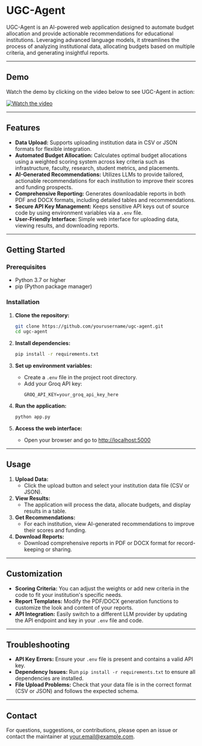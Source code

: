 # UGC-Agent

UGC-Agent is an AI-powered web application designed to automate budget allocation and provide actionable recommendations for educational institutions. Leveraging advanced language models, it streamlines the process of analyzing institutional data, allocating budgets based on multiple criteria, and generating insightful reports.

---

## Demo

Watch the demo by clicking on the video below to see UGC-Agent in action:

[![Watch the video](https://img.youtube.com/vi/IHPYVnp3aXg/hqdefault.jpg)](https://youtu.be/IHPYVnp3aXg)

---

## Features

- **Data Upload:** Supports uploading institution data in CSV or JSON formats for flexible integration.
- **Automated Budget Allocation:** Calculates optimal budget allocations using a weighted scoring system across key criteria such as infrastructure, faculty, research, student metrics, and placements.
- **AI-Generated Recommendations:** Utilizes LLMs to provide tailored, actionable recommendations for each institution to improve their scores and funding prospects.
- **Comprehensive Reporting:** Generates downloadable reports in both PDF and DOCX formats, including detailed tables and recommendations.
- **Secure API Key Management:** Keeps sensitive API keys out of source code by using environment variables via a `.env` file.
- **User-Friendly Interface:** Simple web interface for uploading data, viewing results, and downloading reports.

---

## Getting Started

### Prerequisites

- Python 3.7 or higher
- pip (Python package manager)

### Installation

1. **Clone the repository:**
    ```bash
    git clone https://github.com/yourusername/ugc-agent.git
    cd ugc-agent
    ```

2. **Install dependencies:**
    ```bash
    pip install -r requirements.txt
    ```

3. **Set up environment variables:**
    - Create a `.env` file in the project root directory.
    - Add your Groq API key:
      ```
      GROQ_API_KEY=your_groq_api_key_here
      ```

4. **Run the application:**
    ```bash
    python app.py
    ```

5. **Access the web interface:**
    - Open your browser and go to [http://localhost:5000](http://localhost:5000)

---

## Usage

1. **Upload Data:**
   - Click the upload button and select your institution data file (CSV or JSON).
2. **View Results:**
   - The application will process the data, allocate budgets, and display results in a table.
3. **Get Recommendations:**
   - For each institution, view AI-generated recommendations to improve their scores and funding.
4. **Download Reports:**
   - Download comprehensive reports in PDF or DOCX format for record-keeping or sharing.

---

## Customization

- **Scoring Criteria:** You can adjust the weights or add new criteria in the code to fit your institution's specific needs.
- **Report Templates:** Modify the PDF/DOCX generation functions to customize the look and content of your reports.
- **API Integration:** Easily switch to a different LLM provider by updating the API endpoint and key in your `.env` file and code.

---

## Troubleshooting

- **API Key Errors:** Ensure your `.env` file is present and contains a valid API key.
- **Dependency Issues:** Run `pip install -r requirements.txt` to ensure all dependencies are installed.
- **File Upload Problems:** Check that your data file is in the correct format (CSV or JSON) and follows the expected schema.

---


## Contact

For questions, suggestions, or contributions, please open an issue or contact the maintainer at [your.email@example.com](siddiquiarsalan22as@gmail.com).
